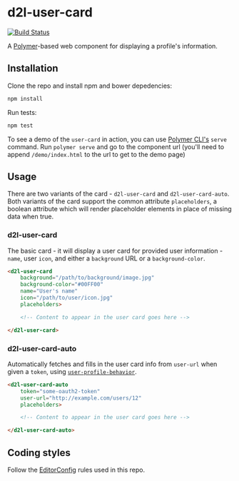 d2l-user-card
=============

[![Build Status](https://travis-ci.org/Brightspace/user-tile.svg?branch=master)](https://travis-ci.org/Brightspace/user-tile)

A [Polymer](https://www.polymer-project.org)-based web component for displaying a profile's information.

## Installation

Clone the repo and install npm and bower depedencies:

```sh
npm install
```

Run tests:

```sh
npm test
```

To see a demo of the `user-card` in action, you can use [Polymer CLI's](https://www.npmjs.com/package/polymer-cli) `serve` command. Run `polymer serve` and go to the component url (you'll need to append `/demo/index.html` to the url to get to the demo page)
## Usage

There are two variants of the card - `d2l-user-card` and `d2l-user-card-auto`. Both variants of the card support the common attribute `placeholders`, a boolean attribute which will render placeholder elements in place of missing data when true.

### d2l-user-card

The basic card - it will display a user card for provided user information - `name`, user `icon`, and either a `background` URL or a `background-color`.

```html
<d2l-user-card
	background="/path/to/background/image.jpg"
	background-color="#00FF00"
	name="User's name"
	icon="/path/to/user/icon.jpg"
	placeholders>

	<!-- Content to appear in the user card goes here -->

</d2l-user-card>
```

### d2l-user-card-auto

Automatically fetches and fills in the user card info from `user-url` when given a `token`, using [`user-profile-behavior`](https://github.com/Brightspace/user-profile-behavior).

```html
<d2l-user-card-auto
	token="some-oauth2-token"
	user-url="http://example.com/users/12"
	placeholders>

	<!-- Content to appear in the user card goes here -->

</d2l-user-card-auto>
```

## Coding styles

Follow the [EditorConfig](http://editorconfig.org) rules used in this repo.
